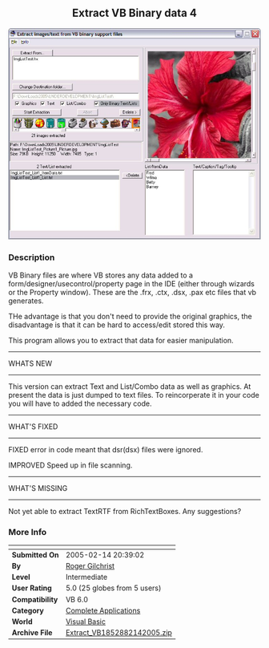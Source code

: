 ﻿<div align="center">

## Extract VB Binary data 4

<img src="PIC20052142038157871.jpg">
</div>

### Description

VB Binary files are where VB stores any data added to a form/designer/usecontrol/property page in the IDE (either through wizards or the Property window). These are the .frx, .ctx, .dsx, .pax etc files that vb generates.

THe advantage is that you don't need to provide the original graphics, the disadvantage is that it can be hard to access/edit stored this way.

This program allows you to extract that data for easier manipulation.

----

WHATS NEW

----

This version can extract Text and List/Combo data as well as graphics. At present the data is just dumped to text files. To reincorperate it in your code you will have to added the necessary code.

----

WHAT'S FIXED

----

FIXED error in code meant that dsr(dsx) files were ignored.

IMPROVED Speed up in file scanning.

----

WHAT'S MISSING

----

Not yet able to extract TextRTF from RichTextBoxes. Any suggestions?
 
### More Info
 


<span>             |<span>
---                |---
**Submitted On**   |2005-02-14 20:39:02
**By**             |[Roger Gilchrist](https://github.com/Planet-Source-Code/PSCIndex/blob/master/ByAuthor/roger-gilchrist.md)
**Level**          |Intermediate
**User Rating**    |5.0 (25 globes from 5 users)
**Compatibility**  |VB 6\.0
**Category**       |[Complete Applications](https://github.com/Planet-Source-Code/PSCIndex/blob/master/ByCategory/complete-applications__1-27.md)
**World**          |[Visual Basic](https://github.com/Planet-Source-Code/PSCIndex/blob/master/ByWorld/visual-basic.md)
**Archive File**   |[Extract\_VB1852882142005\.zip](https://github.com/Planet-Source-Code/roger-gilchrist-extract-vb-binary-data-4__1-58907/archive/master.zip)








